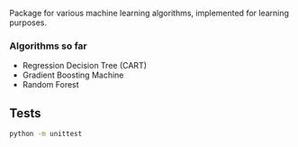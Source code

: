 Package for various machine learning algorithms, implemented for learning purposes.

### Algorithms so far
- Regression Decision Tree (CART)
- Gradient Boosting Machine
- Random Forest

## Tests
```bash
python -m unittest
```
